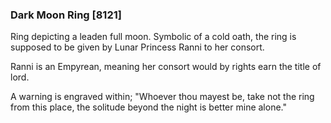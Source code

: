 ### Dark Moon Ring [8121]

Ring depicting a leaden full moon. Symbolic of a cold oath, the ring is supposed to be given by Lunar Princess Ranni to her consort.

Ranni is an Empyrean, meaning her consort would by rights earn the title of lord.

A warning is engraved within; "Whoever thou mayest be, take not the ring from this place, the solitude beyond the night is better mine alone."